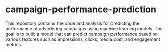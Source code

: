 # campaign-performance-prediction
This repository contains the code and analysis for predicting the performance of advertising campaigns using machine learning models. The goal is to build a model that can predict campaign performance based on various features such as impressions, clicks, media cost, and engagement metrics. 
